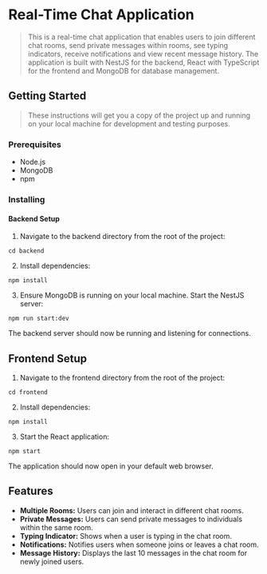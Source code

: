 # Real-Time Chat Application

> This is a real-time chat application that enables users to join different chat rooms, send private messages within rooms, see typing indicators, receive notifications and view recent message history. The application is built with NestJS for the backend, React with TypeScript for the frontend and MongoDB for database management.

## Getting Started

> These instructions will get you a copy of the project up and running on your local machine for development and testing purposes.


### Prerequisites

- Node.js
- MongoDB
- npm


### Installing

#### Backend Setup

1. Navigate to the backend directory from the root of the project:

```
cd backend
```

2. Install dependencies:

```npm install```

3. Ensure MongoDB is running on your local machine. Start the NestJS server:

```npm run start:dev```

The backend server should now be running and listening for connections.

## Frontend Setup

1. Navigate to the frontend directory from the root of the project:

```cd frontend```

2. Install dependencies:

```npm install```

3. Start the React application: 

```npm start```

The application should now open in your default web browser.

## Features

- **Multiple Rooms:** Users can join and interact in different chat rooms.
- **Private Messages:** Users can send private messages to individuals within the same room.
- **Typing Indicator:** Shows when a user is typing in the chat room.
- **Notifications:** Notifies users when someone joins or leaves a chat room.
- **Message History:** Displays the last 10 messages in the chat room for newly joined users.



